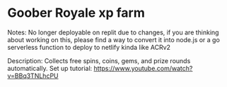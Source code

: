 # Goober Royale xp farm

Notes: No longer deployable on replit due to changes, if you are thinking about working on this, please find a way to convert it into node.js or a go serverless function to deploy to netlify kinda like ACRv2 

Description: Collects free spins, coins, gems, and prize rounds automatically. Set up tutorial: https://www.youtube.com/watch?v=BBq3TNLhcPU
